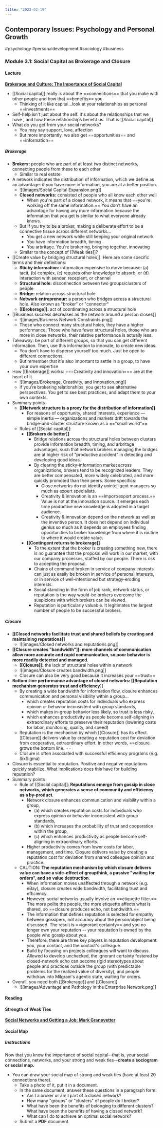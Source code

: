 ```yaml
---
title: "2023-02-19"
---
```

## Contemporary Issues: Psychology and Personal Growth
#psychology #personaldevelopment #sociology #business 
### Module 3.1: Social Capital as Brokerage and Closure
#### Lecture
**[Brokerage and Culture: The Importance of Social Capital](https://www.youtube.com/watch?v=kMEz_Ou88Oo)**
- [[Social capital]] really is about the ==connections== that you make with other people and how that ==benefits== you
	- Thinking of it like capital...look at your relationships as personal ==investments==
- Self-help isn't just about the self. It's about the relationships that we have , and how these relationships benefit us. That is [[Social capital]]
- What do you get from your social networks?
	- You may say support, love, affection
	- But more importantly, we also get ==opportunities== and ==information==

##### Brokerage
- **Brokers:** people who are part of at least two distinct networks, connecting people from these to each other
	- Similar to real estate
- A network indicates the distribution of information, which we define as an advantage: if you have more information, you are at a better position.
	- ![[images/Social Capital Expansion.png]]
	- **Closed networks:** consisted of people who all know each other well 
		- When you're part of a closed network, it means that ==you're working off the same information.== You don't have an advantage for having any more information because the information that you get is similar to what everyone already knows.
	- But if you try to be a broker, making a deliberate effort to be a connective tissue across different networks...
		- You get a new network while still keeping your original network
		- You have information breadth, timing
		- You arbritage. You're brokering, bringing together, innovating
	- Similar to the concept of [[Weak ties]]?
- [[Create value by bridging structural holes]]. Here are some specific terms and their definitions:
	- **Sticky information:** information expensive to move because: (a) tacit, (b) complex, (c) requires other knowledge to absorb, or (d) interaction with sender, recepient, or channel
	- **Structural hole:** disconnection between two groups/clusters of people
	- **Bridge:** relation across structural hole
	- **Network entrepreneur:** a person who bridges across a structural hole. Also known as "broker" or "connector" 
	- **[[Brokerage]]:** act of coordinating across a structural hole
- [[Business success decreases as the network around a person closes]]
	- ![[images/Business Network Constraints.png]]
	- Those who connect many structural holes, they have a higher performance. Those who have fewer structural holes, those who are more in close networks, their relative performance is actually less.
- Takeaway: be part of different groups, so that you can get different information. Then, use this information to innovate, to create new ideas.
	- You don't have to disperse yourself too much. Just be open to different connections.
	- But remember that it's also important to settle in a group, to have your own expertise
- How [[Brokerage]] works: ===Creativity and innovation=== are at the heart of it
	- ![[images/Brokerage, Creativity, and Innovation.png]]
	- If you're brokering relationships, you get to see alternative perspectives. You get to see best practices, and adapt them to your own contexts.
- Summary points
	- **[[Network structure is a proxy for the distribution of information]]**
		- For reasons of opportunity, shared interests, experience — simple inertia — organizations and markets drift towards the bridge-and-cluster structure known as a =="small world"==
	- Rules of [[Social capital]]:
		- **[[Brokers do better]]**
			- Bridge relations across the structural holes between clusters provide information breadth, timing, and arbritage advantages, such that network brokers managing the bridges are at higher risk of "productive accident" in detecting and developing good ideas.
			- By clearing the sticky-information market across organizations, brokers tend to be recognized leaders. They are better compensated, more widely celebrated, and more quickly promoted than their peers. Some specifics:
				- Close networks do not identify unintelligent managers so much as expert specialists.
				- Creativity & innovation is an ==import/export process.== Value is not at the innovation source. It emerges each time productive new knowledge is adopted in a target audience.
				- Creativity & innovation depend on the network as well as the inventive person. It does not depend on individual genius so much as it depends on employees finding opportunities to broker knowledge from where it is routine to where it would create value.
		- **[[Contingent returns to brokerage]]**
			- To the extent that the broker is creating something new, there is no guarantee that the proposal will work in our market, with our company processes, staffed by our people. There is risk to accepting the proposal. 
			- Chains of command broken in service of company interests can just as easily be broken in service of personal interests, or in service of well-intentioned but strategy-eroding interests. 
			- Social standing in the form of job rank, network status, or reputation is the way would-be brokers overcome the suspicions with which brokers can be viewed. 
			- Reputation is particularly valuable. It legitimates the largest number of people to be successful brokers.

##### Closure
- **[[Closed networks facilitate trust and shared beliefs by creating and maintaining reputations]]**
	- ![[images/Closed networks and reputations.png]]
- **[[Closure creates "bandwidth"]]: more channels of communication allow more accurate and rapid communication, so poor behavior is more readily detected and managed.**
	- **[[Closure]]:** the lack of structural holes within a network
	- ![[images/Closure creates bandwidth.png]]
	- Closure can also be very good because it increases your ==trust==
- **Bottom-line performance advantage of closed networks: [[Reputation mechanism generates trust and efficiency**]]
	- By creating a wide bandwidth for information flow, closure enhances communication and personal visibility within a group...
		- which creates reputation costs for individuals who express opinion or behavior inconsistent with group standards,
		- which makes in-group behavior less likely, so trust is less risky,
		- which enhances productivity as people become self-aligning in extraordinary efforts to preserve their reputation (lowering costs for labor, monitoring, quality, and speed)
	- Reputation is the mechanism by which [[Closure]] has its effect. [[Closure]] delivers value by creating a reputation cost for deviation from cooperative, extraordinary effort. In other words, ==closure grows the bottom line. == 
	- Closure is often associated with successful efficiency programs (e.g. SixSigma)
- Closure is essential to reputation. Positive and negative reputations quickly stabilize. What implications does this have for building reputation?
- Summary points
	- Rule of [[Social capital]]: **Reputations emerge from gossip in close networks, which generates a sense of community and efficiency as a by-product**.
		- Network closure enhances communication and visibility within a group,
			- (a) which creates reputation costs for individuals who express opinion or behavior inconsistent with group standards, 
			- (b) which increases the probability of trust and cooperation within the group, 
			- (c) which enhances productivity as people become self-aligning in extraordinary efforts.
		- Higher productivity comes from lower costs for labor, management, and time. Closure delivers value by creating a reputation cost for deviation from shared colleague opinion and practice. 
	- CAUTION: **The reputation mechanism by which closure delivers value can have a side-effect of groupthink, a passive "waiting for orders", and so value destruction**.
		- When information moves unaffected through a network (e.g. eBay), closure creates wide bandwidth, facilitating trust and efficiency.
		- However, social networks usually involve an ==etiquette filter.== The more polite the people, the more etiquette affects what is shared, so ==closure produces echo, not bandwidth.==
		- The information that defines reputation is selected for empathy between gossipers, not accuracy about the person/object being discussed. The result is ==ignorant certainty== and you no longer own your reputation -- your reputation is owned by the people who gossip about you.
		- Therefore, there are three key players in reputation development: you, your contact, and the contact's colleague.
		- Build by focusing on projects colleagues will want to discuss. Allowed to develop unchecked, the ignorant certainty fostered by closed-network echo can become rigid stereotypes about people and practices outside the group (with predictable problems for the realized value of diversity), and people withdraw into Milgram's agentic state, waiting for orders.
- Overall, you need both [[Brokerage]] and [[Closure]]
	- ![[images/Advantage and Pathology in the Enterprise Network.png]]
#### Reading

#### Strength of Weak Ties
**[Social Networks and Getting a Job: Mark Granovetter](https://www.youtube.com/watch?v=g3bBajcR5fE)**



#### Social Map
##### Instructions
Now that you know the importance of social capital--that is, your social connections, networks, and your strong and weak ties--**create a sociogram or social map.** 
-   You can draw your social map of strong and weak ties (have at least 20 connections there).
    -   Take a photo of it, put it in a document.
    -   In the same document, answer these questions in a paragraph form:
        -   Am I a broker or am I part of a closed network? 
        -   How many "groups" or "clusters" of people do I broker?
        -   What have been the benefits of belonging to different clusters? What have been the benefits of having a closed network?
        -   What can I do to achieve an optimal social network?
    -   Submit a **PDF** document.